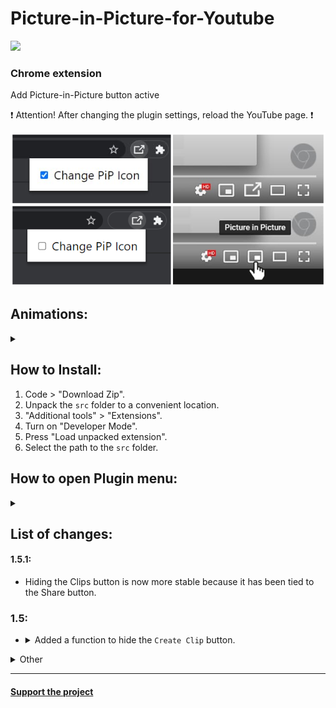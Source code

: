 # Picture-in-Picture-for-Youtube
<img src="https://shields.io/badge/version-v1.5.1-blue">

### Chrome extension

Add Picture-in-Picture button active

❗ Attention! After changing the plugin settings, reload the YouTube page. ❗

<img src="images/image.png"></img>

## Animations:
<details>
  <summary></summary>
  
  Animation 1:</br>
  ![Alt Text](images/animation1.gif)</br>
  Animation 2:</br>
  ![Alt Text](images/animation2.gif)</br>
  Animation 3:</br>
  ![Alt Text](images/animation3.gif)
</details>


## How to Install:
1. Code > "Download Zip".
2. Unpack the ```src``` folder to a convenient location.
3. "Additional tools" > "Extensions".
4. Turn on "Developer Mode".
5. Press "Load unpacked extension".
6. Select the path to the ```src``` folder.


## How to open Plugin menu:
<details>
  <summary></summary>
  
  ❗ Don't forget to click the `Save` button. ❗
  
  ![Alt Text](images/img1.png)</br>
  ![Alt Text](images/img2.png)
</details>


## List of changes:

#### 1.5.1:
* Hiding the Clips button is now more stable because it has been tied to the Share button.

### 1.5:
* <details><summary>Added a function to hide the <code>Create Clip</code> button.</summary><img src="images/clip-youtube.png"></details>

<details>
  <summary>Other</summary>
  
  #### 1.4.1:
  * Added animation pause in settings, when `Change Pip Icon` is disabled.
  
  ### 1.4:
  * Added new animation.
  * Added hover animation.
  * Dark Theme in Settings.
  * Preview animations in Settings.
  
  ### 1.3:
  * The plugin is adapted for the new YouTube interface.
  * Added animation (enable it in the settings)

  ### 1.2:
  * Fixed a bug where the button did not appear. (Previously, it was necessary to reload the page)

  ### 1.1:
  * The button is hidden in full screen mode.
  * Changed the icon of the button during the active "Picture in Picture" mode.
  * Now you can make the choice to change the custom button or not.

  ### 1.0:
  * The "Picture in Picture" button is now displayed.
  * The button is changed to a custom one.
  
</details>

<hr>

#### <a href="https://www.donationalerts.com/r/super_zombi">Support the project</a>
